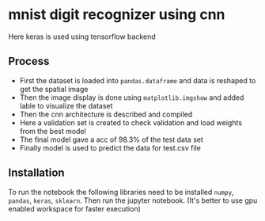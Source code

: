 # mnist digit recognizer using cnn

Here keras is used using tensorflow backend

## Process
* First the dataset is loaded into `pandas.dataframe` and data is reshaped to get the spatial image
* Then the image display is done using `matplotlib.imgshow` and added lable to visualize the dataset
* Then the cnn architecture is  described and compiled
* Here a validation set is created to check validation and load weights from the best model
* The final model gave a acc of 98.3% of the test data set
* Finally model is used to predict the data for test.csv file

## Installation
  To run the notebook the following libraries need to be installed `numpy`, `pandas`, `keras`, `sklearn`.
  Then run the jupyter notebook. (It's better to use gpu enabled workspace for faster execution) 
